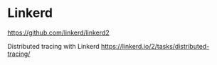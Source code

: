 # Linkerd

<https://github.com/linkerd/linkerd2>

Distributed tracing with Linkerd
<https://linkerd.io/2/tasks/distributed-tracing/>
